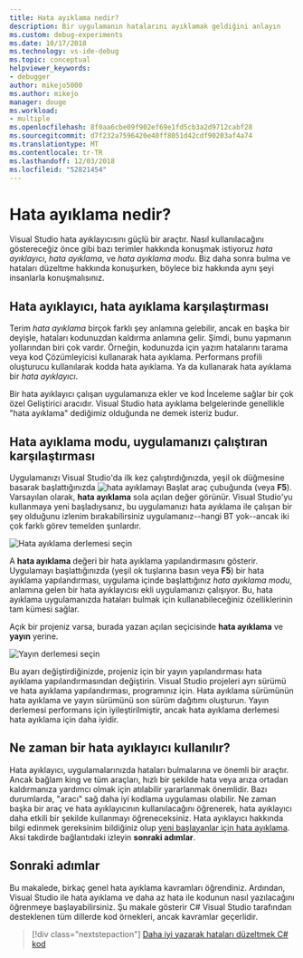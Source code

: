 ```yaml
---
title: Hata ayıklama nedir?
description: Bir uygulamanın hatalarını ayıklamak geldiğini anlayın
ms.custom: debug-experiments
ms.date: 10/17/2018
ms.technology: vs-ide-debug
ms.topic: conceptual
helpviewer_keywords:
- debugger
author: mikejo5000
ms.author: mikejo
manager: douge
ms.workload:
- multiple
ms.openlocfilehash: 8f0aa6cbe09f902ef69e1fd5cb3a2d9712cabf28
ms.sourcegitcommit: d7f232a7596420e40ff8051d42cdf90203af4a74
ms.translationtype: MT
ms.contentlocale: tr-TR
ms.lasthandoff: 12/03/2018
ms.locfileid: "52821454"
---
```

# <a name="what-is-debugging"></a>Hata ayıklama nedir?

Visual Studio hata ayıklayıcısını güçlü bir araçtır. Nasıl kullanılacağını göstereceğiz önce gibi bazı terimler hakkında konuşmak istiyoruz *hata ayıklayıcı*, *hata ayıklama*, ve *hata ayıklama modu*. Biz daha sonra bulma ve hataları düzeltme hakkında konuşurken, böylece biz hakkında aynı şeyi insanlarla konuşmalısınız.

## <a name="debugger-vs-debugging"></a>Hata ayıklayıcı, hata ayıklama karşılaştırması

Terim *hata ayıklama* birçok farklı şey anlamına gelebilir, ancak en başka bir deyişle, hataları kodunuzdan kaldırma anlamına gelir. Şimdi, bunu yapmanın yollarından biri çok vardır. Örneğin, kodunuzda için yazım hatalarını tarama veya kod Çözümleyicisi kullanarak hata ayıklama. Performans profili oluşturucu kullanılarak kodda hata ayıklama. Ya da kullanarak hata ayıklama bir *hata ayıklayıcı*.

Bir hata ayıklayıcı çalışan uygulamanıza ekler ve kod İnceleme sağlar bir çok özel Geliştirici aracıdır. Visual Studio hata ayıklama belgelerinde genellikle "hata ayıklama" dediğimiz olduğunda ne demek isteriz budur.

## <a name="debug-mode-vs-running-your-app"></a>Hata ayıklama modu, uygulamanızı çalıştıran karşılaştırması

Uygulamanızı Visual Studio'da ilk kez çalıştırdığınızda, yeşil ok düğmesine basarak başlattığınızda ![hata ayıklamayı Başlat](../debugger/media/dbg-tour-start-debugging.png "hata ayıklamayı Başlat") araç çubuğunda (veya **F5**). Varsayılan olarak, **hata ayıklama** sola açılan değer görünür. Visual Studio'yu kullanmaya yeni başladıysanız, bu uygulamanızı hata ayıklama ile çalışan bir şey olduğunu izlenim bırakabilirsiniz uygulamanız--hangi BT yok--ancak iki çok farklı görev temelden şunlardır.

![Hata ayıklama derlemesi seçin](../debugger/media/what-is-debugging-debug-build.png)

A **hata ayıklama** değeri bir hata ayıklama yapılandırmasını gösterir. Uygulamayı başlattığınızda (yeşil ok tuşlarına basın veya **F5**) bir hata ayıklama yapılandırması, uygulama içinde başlattığınız *hata ayıklama modu*, anlamına gelen bir hata ayıklayıcısı ekli uygulamanızı çalışıyor. Bu, hata ayıklama uygulamanızda hataları bulmak için kullanabileceğiniz özelliklerinin tam kümesi sağlar.

Açık bir projeniz varsa, burada yazan açılan seçicisinde **hata ayıklama** ve **yayın** yerine.

![Yayın derlemesi seçin](../debugger/media/what-is-debugging-release-build.png)

Bu ayarı değiştirdiğinizde, projeniz için bir yayın yapılandırması hata ayıklama yapılandırmasından değiştirin. Visual Studio projeleri ayrı sürümü ve hata ayıklama yapılandırması, programınız için. Hata ayıklama sürümünün hata ayıklama ve yayın sürümünü son sürüm dağıtımı oluşturun. Yayın derlemesi performans için iyileştirilmiştir, ancak hata ayıklama derlemesi hata ayıklama için daha iyidir.

## <a name="when-to-use-a-debugger"></a>Ne zaman bir hata ayıklayıcı kullanılır?

Hata ayıklayıcı, uygulamalarınızda hataları bulmalarına ve önemli bir araçtır. Ancak bağlam king ve tüm araçları, hızlı bir şekilde hata veya arıza ortadan kaldırmanıza yardımcı olmak için atılabilir yararlanmak önemlidir. Bazı durumlarda, "aracı" sağ daha iyi kodlama uygulaması olabilir. Ne zaman başka bir araç ve hata ayıklayıcının kullanılacağını öğrenerek, hata ayıklayıcı daha etkili bir şekilde kullanmayı öğreneceksiniz. Hata ayıklayıcı hakkında bilgi edinmek gereksinim bildiğiniz olup [yeni başlayanlar için hata ayıklama](../debugger/debugging-absolute-beginners.md). Aksi takdirde bağlantıdaki izleyin **sonraki adımlar**.

## <a name="next-steps"></a>Sonraki adımlar

Bu makalede, birkaç genel hata ayıklama kavramları öğrendiniz. Ardından, Visual Studio ile hata ayıklama ve daha az hata ile kodunun nasıl yazılacağını öğrenmeye başlayabilirsiniz. Şu makale gösterir C# Visual Studio tarafından desteklenen tüm dillerde kod örnekleri, ancak kavramlar geçerlidir.

> [!div class="nextstepaction"]
> [Daha iyi yazarak hataları düzeltmek C# kod](../debugger/write-better-code-with-visual-studio.md)
